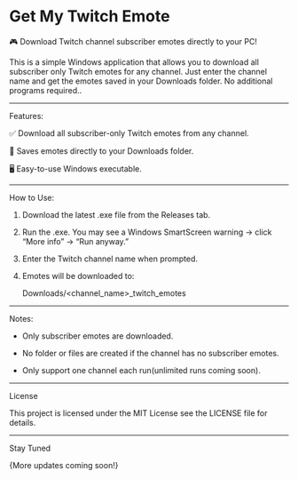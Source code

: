 # Get My Twitch Emote
🎮 Download Twitch channel subscriber emotes directly to your PC!

This is a simple Windows application that allows you to download all subscriber only Twitch emotes for any channel. Just enter the channel name and get the emotes saved in your Downloads folder.
No additional programs required.. 

---
Features:

✅ Download all subscriber-only Twitch emotes from any channel.

💾 Saves emotes directly to your Downloads folder.

🖥️ Easy-to-use Windows executable.

---

How to Use:

1. Download the latest .exe file from the Releases tab.

2. Run the .exe. You may see a Windows SmartScreen warning -> click “More info” → “Run anyway.”

3. Enter the Twitch channel name when prompted.

4. Emotes will be downloaded to:

   Downloads/<channel_name>_twitch_emotes

---

Notes:

- Only subscriber emotes are downloaded.

- No folder or files are created if the channel has no subscriber emotes.

- Only support one channel each run(unlimited runs coming soon).

---
License

This project is licensed under the MIT License see the LICENSE
 file for details.
 
---
Stay Tuned

{More updates coming soon!}
